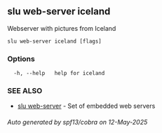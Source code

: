 ## slu web-server iceland

Webserver with pictures from Iceland

```
slu web-server iceland [flags]
```

### Options

```
  -h, --help   help for iceland
```

### SEE ALSO

* [slu web-server](slu_web-server.md)	 - Set of embedded web servers

###### Auto generated by spf13/cobra on 12-May-2025
